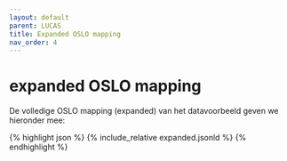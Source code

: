 ```yaml
---
layout: default
parent: LUCAS
title: Expanded OSLO mapping
nav_order: 4
---
```


# expanded OSLO mapping

De volledige OSLO mapping (expanded) van het datavoorbeeld geven we hieronder mee: 

{% highlight json %}
{% include_relative  expanded.jsonld %}
{% endhighlight %}